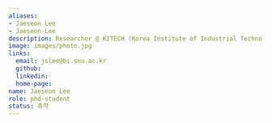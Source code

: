 ```yaml
---
aliases:
- Jaeseon Lee
- Jaeseon-Lee
description: Researcher @ KITECH (Korea Institute of Industrial Technology), Group of practical robot research
image: images/photo.jpg
links:
  email: jslee@bi.snu.ac.kr
  github: 
  linkedin: 
  home-page: 
name: Jaeseon Lee
role: phd-student
status: 휴학
---
```

